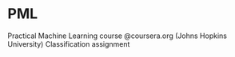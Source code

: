 # PML
Practical Machine Learning course @coursera.org (Johns Hopkins University)
Classification assignment
